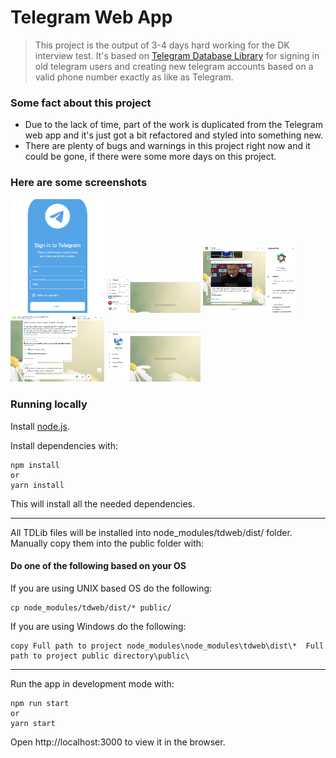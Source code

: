 # Telegram Web App

>This project is the output of 3-4 days hard working for the DK interview test. It's based on [Telegram Database Library](https://github.com/tdlib/td) for signing in old telegram users and creating new telegram accounts based on a valid phone number exactly as like as Telegram.

### Some fact about this project

- Due to the lack of time, part of the work is duplicated from the Telegram web app and it's just got a bit refactored and styled into something new.
- There are plenty of bugs and warnings in this project right now and it could be gone, if there were some more days on this project.

### Here are some screenshots

<img src="public/screenShots/login.png" width="150"/>  <img src="public/screenShots/homePage.png" width="150"/> <img src="public/screenShots/channelView.png" width="150"/>  <img src="public/screenShots/groupView.png" width="150"/> <img src="public/screenShots/settings.png" width="150"/>

### Running locally
Install [node.js](http://nodejs.org/).

Install dependencies with:

```lang=bash
npm install
or
yarn install
```

This will install all the needed dependencies.

-----
All TDLib files will be installed into node_modules/tdweb/dist/ folder. Manually copy them into the public folder with:

#### **Do one of the following based on your OS**

If you are using UNIX based OS do the following:
```lang=bash
cp node_modules/tdweb/dist/* public/
```
If you are using Windows do the following:
```
copy Full path to project node_modules\node_modules\tdweb\dist\*  Full path to project public directory\public\
```

---------
Run the app in development mode with:

```lang=bash
npm run start
or
yarn start
```

Open http://localhost:3000 to view it in the browser.
